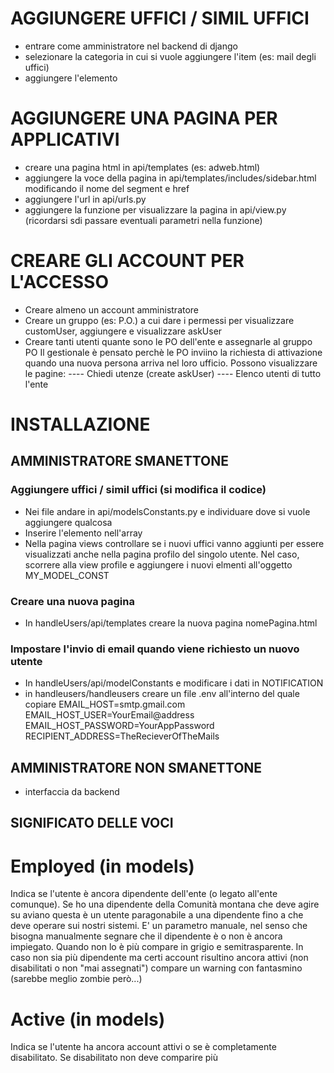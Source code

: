 # AGGIUNGERE UFFICI / SIMIL UFFICI
- entrare come amministratore nel backend di django
- selezionare la categoria in cui si vuole aggiungere l'item (es: mail degli uffici)
- aggiungere l'elemento


# AGGIUNGERE UNA PAGINA PER APPLICATIVI
- creare una pagina html in api/templates (es: adweb.html)
- aggiungere la voce della pagina in api/templates/includes/sidebar.html modificando il nome del segment e href
- aggiungere l'url in api/urls.py
- aggiungere la funzione per visualizzare la pagina in api/view.py (ricordarsi sdi passare eventuali parametri nella funzione)


# CREARE GLI ACCOUNT PER L'ACCESSO
- Creare almeno un account amministratore
- Creare un gruppo (es: P.O.) a cui dare i permessi per visualizzare customUser, aggiungere e visualizzare askUser
- Creare tanti utenti quante sono le PO dell'ente e assegnarle al gruppo PO
Il gestionale è pensato perchè le PO inviino la richiesta di attivazione quando una nuova persona arriva nel loro ufficio. Possono visualizzare le pagine:
---- Chiedi utenze (create askUser)
---- Elenco utenti di tutto l'ente

# INSTALLAZIONE

## AMMINISTRATORE SMANETTONE

### Aggiungere uffici / simil uffici (si modifica il codice)
- Nei file andare in api/modelsConstants.py e individuare dove si vuole aggiungere qualcosa
- Inserire l'elemento nell'array
- Nella pagina views controllare se i nuovi uffici vanno aggiunti per essere visualizzati anche nella pagina profilo del singolo utente. 
  Nel caso, scorrere alla view profile e aggiungere i nuovi elmenti all'oggetto MY_MODEL_CONST

### Creare una nuova pagina
- In handleUsers/api/templates creare la nuova pagina nomePagina.html

### Impostare l'invio di email quando viene richiesto un nuovo utente
- In handleUsers/api/modelConstants e modificare i dati in NOTIFICATION
- in handleusers/handleusers creare un file .env all'interno del quale copiare
EMAIL_HOST=smtp.gmail.com
EMAIL_HOST_USER=YourEmail@address
EMAIL_HOST_PASSWORD=YourAppPassword
RECIPIENT_ADDRESS=TheRecieverOfTheMails


## AMMINISTRATORE NON SMANETTONE
- interfaccia da backend




## SIGNIFICATO DELLE VOCI
# Employed (in models)
Indica se l'utente è ancora dipendente dell'ente (o legato all'ente comunque). Se ho una dipendente della Comunità montana che deve agire su aviano questa è un utente paragonabile a una dipendente fino a che deve operare sui nostri sistemi. 
E' un parametro manuale, nel senso che bisogna manualmente segnare che il dipendente è o non è ancora impiegato. Quando non lo è più compare in grigio e semitrasparente.
In caso non sia più dipendente ma certi account risultino ancora attivi (non disabilitati o non "mai assegnati") compare un warning con fantasmino (sarebbe meglio zombie però...)
# Active (in models)
Indica se l'utente ha ancora account attivi o se è completamente disabilitato. Se disabilitato non deve comparire più
